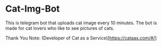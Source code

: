 # Cat-Img-Bot

This is telegram bot that uploads cat image every 10 minutes. The bot is made for cat lovers who like to see pictures of cats.

Thank You Note:
(Developer of Cat as a Service)[https://cataas.com/#/]
